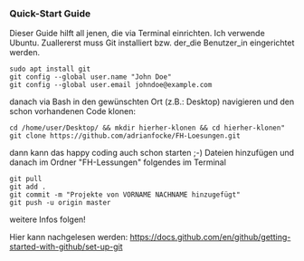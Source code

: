 ### Quick-Start Guide

Dieser Guide hilft all jenen, die via Terminal einrichten. Ich verwende Ubuntu.
Zuallererst muss Git installiert bzw. der_die Benutzer_in eingerichtet werden.  

  `sudo apt install git`  
  `git config --global user.name "John Doe"`  
  `git config --global user.email johndoe@example.com`
  
danach via Bash in den gewünschten Ort (z.B.: Desktop) navigieren und den schon vorhandenen Code klonen:

   `cd /home/user/Desktop/ && mkdir hierher-klonen && cd hierher-klonen"`  
   `git clone https://github.com/adrianfocke/FH-Loesungen.git`

dann kann das happy coding auch schon starten ;-) Dateien hinzufügen und danach im Ordner "FH-Lessungen" folgendes im Terminal 
   
   `git pull`  
   `git add .`  
   `git commit -m "Projekte von VORNAME NACHNAME hinzugefügt"`  
   `git push -u origin master`
   
weitere Infos folgen!

Hier kann nachgelesen werden: https://docs.github.com/en/github/getting-started-with-github/set-up-git
